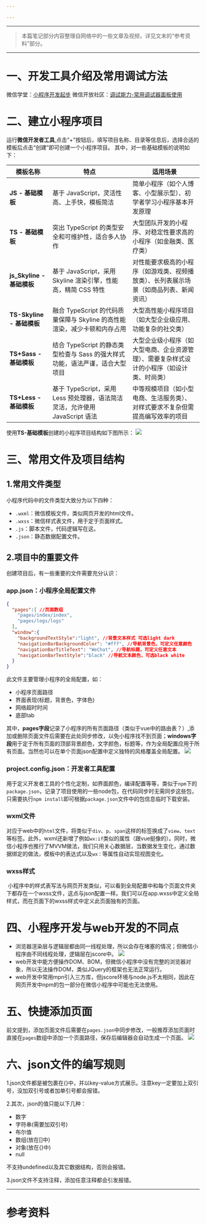 ```yaml
---

---
```

--- 
> 本篇笔记部分内容整理自网络中的一些文章及视频，详见文末的“参考资料”部分。
--- 
# 一、开发工具介绍及常用调试方法

微信学堂：[小程序开发起步](https://developers.weixin.qq.com/community/business/doc/0008e2af35095847dc88cb9015600d)
微信开放社区：[调试能力-常用调试器面板使用](https://developers.weixin.qq.com/community/business/doc/000ce84ed20ec0aa45acded645bc0d)

# 二、建立小程序项目

运行**微信开发者工具**,点击"+"按钮后，填写项目名称、目录等信息后，选择合适的模板后点击“创建”即可创建一个小程序项目。
其中，对一些基础模板的说明如下：

| 模板名称                  | 特点                                                   | 适用场景                                          |
| --------------------- | ---------------------------------------------------- | --------------------------------------------- |
| **JS - 基础模板**         | 基于 JavaScript，灵活性高、上手快，模板简洁                          | 简单小程序（如个人博客、小型展示型）、初学者学习小程序基本开发原理             |
| **TS - 基础模板**         | 突出 TypeScript 的类型安全和可维护性，适合多人协作                      | 大型团队开发的小程序、对稳定性要求高的小程序（如金融类、医疗类）              |
| **js_Skyline - 基础模板** | 基于 JavaScript，采用 Skyline 渲染引擎，性能高，精简 CSS 特性          | 对性能要求极高的小程序（如游戏类、视频播放类）、长列表展示场景（如商品列表、新闻资讯）   |
| **TS-Skyline - 基础模板** | 融合 TypeScript 的代码质量保障与 Skyline 的高性能渲染，减少卡顿和内存占用      | 大型高性能小程序项目（如大型企业级应用、功能复杂的社交类）                 |
| **TS+Sass - 基础模板**    | 结合 TypeScript 的静态类型检查与 Sass 的强大样式功能，语法严谨，适合大型项目      | 大型企业级小程序（如大型电商、企业资源管理）、需要复杂样式设计的小程序（如设计类、时尚类） |
| **TS+Less - 基础模板**    | 基于 TypeScript，采用 Less 预处理器，语法简洁灵活，允许使用 JavaScript 语法 | 中等规模项目（如小型电商、生活服务类）、对样式要求不复杂但需提高编写效率的项目       |

使用**TS-基础模板**创建的小程序项目结构如下图所示：
![](https://gitee.com/morely_152/my-pcitures/raw/master/20251012104158872.png)
# 三、常用文件及项目结构

## 1.常用文件类型

小程序代码中的文件类型大致分为以下四种：

- `.wxml`：微信模板文件，类似网页开发的html文件。
- `.wxss`：微信样式表文件，用于定于页面样式。
- `.js`：脚本文件，代码逻辑写在这。
- `.json`：静态数据配置文件。

## 2.项目中的重要文件

创建项目后，有一些重要的文件需要充分认识：
### app.json：小程序全局配置文件

```json
{
  "pages":[ //页面数组
    "pages/index/index",
    "pages/logs/logs"
  ],
  "window":{
    "backgroundTextStyle":"light", //背景文本样式 可选light dark
    "navigationBarBackgroundColor": "#fff", //导航背景色，可定义任意颜色
    "navigationBarTitleText": "WeChat", //导航标题，可定义任意文本
    "navigationBarTextStyle":"black" //导航文本颜色，可选black white
  }
}
```
此文件主要管理小程序的全局配置，如：

- 小程序页面路径
- 界面表现(标题，背景色，字体色)
- 网络超时时间
- 底部tab

其中，**pages字段**记录了小程序的所有页面路径（类似于vue中的路由表？）,添加或删除页面文件后需要在此处同步修改，以免小程序找不到页面；**windows字段**用于定于所有页面的顶部背景颜色，文字颜色，标题等，作为全局配置应用于所有页面。当然也可以在单个页面json配置中定义独特的风格覆盖全局配置。
![](https://gitee.com/morely_152/my-pcitures/raw/master/20251012104158873.png)

### project.config.json：开发者工具配置

用于定义开发者工具的个性化定制，如界面颜色，编译配置等等，类似于`npm`下的`package.json`，记录了项目使用的一些node包，在代码同步时无需同步这些包，只需要执行`npm install`即可根据`package.json`文件中的包信息临时下载安装。

### wxml文件

对应于web中的`html`文件，将类似于`div`、`p`、`span`这样的标签换成了`view`、`text`等标签。此外，wxml还新增了例如`wx:if`类似的属性（跟vue挺像的）。同时，微信小程序也推行了MVVM做法，我们只用关心数据层，当数据发生变化，通过数据绑定的做法，模板中的表达式以及`wx：`等属性自动实现视图变化。

### wxss样式

 小程序中的样式表写法与网页开发类似，可以看到全局配置中和每个页面文件夹下都存在一个wxss文件，这点与json配置一样。我们可以在app.wxss中定义全局样式，而在页面下的wxss样式中定义此页面独有的页面。

# 四、小程序开发与web开发的不同点

- 浏览器渲染层与逻辑层都由同一线程处理，所以会存在堵塞的情况；但微信小程序由不同线程处理，逻辑层在jscore中。
![](https://gitee.com/morely_152/my-pcitures/raw/master/20251012104158874.png)
- web开发中能方便操作DOM、BOM，但微信小程序中没有完整的浏览器对象，所以无法操作DOM，类似JQuery的框架也无法正常运行。
- web开发中常用mpn引入三方库，但jscore环境与node.js不太相同，因此在网页开发中npm的包一部分在微信小程序中可能也无法使用。

# 五、快捷添加页面

前文提到，添加页面文件后需要在`pages.json`中同步修改，一般推荐添加页面时直接在`pages`数组中添加一个页面路径，保存后编辑器会自动生成一个页面。
![](https://gitee.com/morely_152/my-pcitures/raw/master/20251012104158875.gif)

# 六、json文件的编写规则
1.json文件都是被包裹在{}中，并以key-value方式展示。注意key一定要加上双引号，没加双引号或者加单引号都会报错。

2.其次，json的值只能以下几种：

- 数字
- 字符串(需要加双引号)
- 布尔值
- 数组(放在\[]中)
- 对象(放在{}中)
- null

不支持undefined以及其它数据结构，否则会报错。

3.json文件不支持注释，添加任意注释都会引发报错。

--- 
# 参考资料

[^1]: 热爱技术的小郑.超详细微信小程序开发学习笔记，看完你也可以动手做微信小程序项目\[EB/OL].(2024-08-20)\[2025-07-28]. https://developer.aliyun.com/article/1590890
[^2]: 微信开放社区.开发 · 小程序开发从入门到进阶\[EB/OL].(2021-08-24)\[2025-07-28]. https://developers.weixin.qq.com/community/business
[^3]: 听风是风.从零开始的微信小程序入门教程(一)\[EB/OL].(2019-06-29)\[2025-07-28]. https://www.cnblogs.com/echolun/p/11094605.html